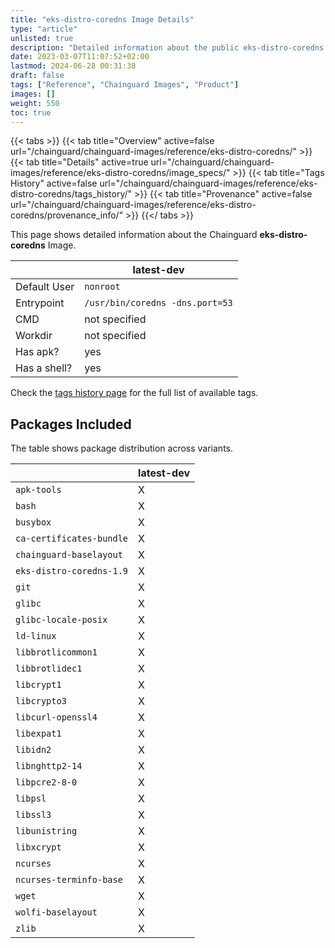 ```yaml
---
title: "eks-distro-coredns Image Details"
type: "article"
unlisted: true
description: "Detailed information about the public eks-distro-coredns Chainguard Image."
date: 2023-03-07T11:07:52+02:00
lastmod: 2024-06-28 00:31:38
draft: false
tags: ["Reference", "Chainguard Images", "Product"]
images: []
weight: 550
toc: true
---
```


{{< tabs >}}
{{< tab title="Overview" active=false url="/chainguard/chainguard-images/reference/eks-distro-coredns/" >}}
{{< tab title="Details" active=true url="/chainguard/chainguard-images/reference/eks-distro-coredns/image_specs/" >}}
{{< tab title="Tags History" active=false url="/chainguard/chainguard-images/reference/eks-distro-coredns/tags_history/" >}}
{{< tab title="Provenance" active=false url="/chainguard/chainguard-images/reference/eks-distro-coredns/provenance_info/" >}}
{{</ tabs >}}

This page shows detailed information about the Chainguard **eks-distro-coredns** Image.

|              | latest-dev                      |
|--------------|---------------------------------|
| Default User | `nonroot`                       |
| Entrypoint   | `/usr/bin/coredns -dns.port=53` |
| CMD          | not specified                   |
| Workdir      | not specified                   |
| Has apk?     | yes                             |
| Has a shell? | yes                             |

Check the [tags history page](/chainguard/chainguard-images/reference/eks-distro-coredns/tags_history/) for the full list of available tags.

## Packages Included
The table shows package distribution across variants.

|                          | latest-dev |
|--------------------------|------------|
| `apk-tools`              | X          |
| `bash`                   | X          |
| `busybox`                | X          |
| `ca-certificates-bundle` | X          |
| `chainguard-baselayout`  | X          |
| `eks-distro-coredns-1.9` | X          |
| `git`                    | X          |
| `glibc`                  | X          |
| `glibc-locale-posix`     | X          |
| `ld-linux`               | X          |
| `libbrotlicommon1`       | X          |
| `libbrotlidec1`          | X          |
| `libcrypt1`              | X          |
| `libcrypto3`             | X          |
| `libcurl-openssl4`       | X          |
| `libexpat1`              | X          |
| `libidn2`                | X          |
| `libnghttp2-14`          | X          |
| `libpcre2-8-0`           | X          |
| `libpsl`                 | X          |
| `libssl3`                | X          |
| `libunistring`           | X          |
| `libxcrypt`              | X          |
| `ncurses`                | X          |
| `ncurses-terminfo-base`  | X          |
| `wget`                   | X          |
| `wolfi-baselayout`       | X          |
| `zlib`                   | X          |

